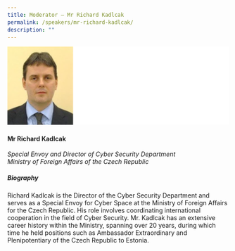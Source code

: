 ```yaml
---
title: Moderator – Mr Richard Kadlcak
permalink: /speakers/mr-richard-kadlcak/
description: ""
---
```

![](/images/richard%20kadlcak.png)

#### **Mr Richard Kadlcak**

*Special Envoy and Director of Cyber Security Department <br>
Ministry of Foreign Affairs of the Czech Republic*


##### **Biography**
Richard Kadlcak is the Director of the Cyber Security Department and serves as a Special Envoy for Cyber Space at the Ministry of Foreign Affairs for the Czech Republic. His role involves coordinating international cooperation in the field of Cyber Security. Mr. Kadlcak has an extensive career history within the Ministry, spanning over 20 years, during which time he held positions such as Ambassador Extraordinary and Plenipotentiary of the Czech Republic to Estonia.